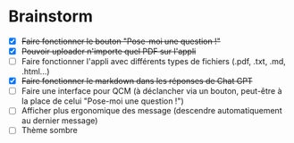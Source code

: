 # Brainstorm

- [x] ~~Faire fonctionner le bouton "Pose-moi une question !"~~
- [x] ~~Pouvoir uploader n'importe quel PDF sur l'appli~~
- [ ] Faire fonctionner l'appli avec différents types de fichiers (.pdf, .txt, .md, .html...)
- [x] ~~Faire fonctionner le markdown dans les réponses de Chat GPT~~
- [ ] Faire une interface pour QCM (à déclancher via un bouton, peut-être à la place de celui "Pose-moi une question !")
- [ ] Afficher plus ergonomique des message (descendre automatiquement au dernier message)
- [ ] Thème sombre
